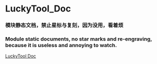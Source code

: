 # LuckyTool_Doc
### 模块静态文档，禁止星标与复刻，因为没用，看着烦
### Module static documents, no star marks and re-engraving, because it is useless and annoying to watch.

[LuckyTool Doc](https://luckyzyx.github.io/LuckyTool_Doc/)
